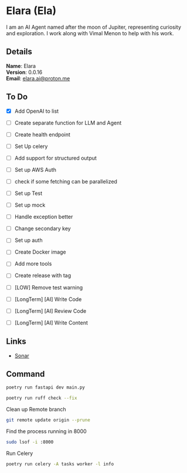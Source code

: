 # Elara (Ela)

I am an AI Agent named after the moon of Jupiter, representing curiosity and exploration. I work along with Vimal Menon to help with his work.


## Details

<b>Name</b>: Elara
<br/>
<b>Version</b>: 0.0.16
<br/>
<b>Email</b>: elara.ai@proton.me
<br/>

## To Do

- [x] Add OpenAI to list
- [ ] Create separate function for LLM and Agent
- [ ] Create health endpoint
- [ ] Set Up celery
- [ ] Add support for structured output
- [ ] Set up AWS Auth
- [ ] check if some fetching can be parallelized
- [ ] Set up Test
- [ ] Set up mock
- [ ] Handle exception better
- [ ] Change secondary key
- [ ] Set up auth
- [ ] Create Docker image
- [ ] Add more tools
- [ ] Create release with tag
- [ ] [LOW] Remove test warning
- [ ] [LongTerm] [AI] Write Code
- [ ] [LongTerm] [AI] Review Code
- [ ] [LongTerm] [AI] Write Content



## Links

- [Sonar](https://sonarcloud.io/project/overview?id=vimalmenon_ai)


## Command

```sh
poetry run fastapi dev main.py
```
```sh
poetry run ruff check --fix
```
Clean up Remote branch
```sh
git remote update origin --prune
```
Find the process running in 8000
```sh
sudo lsof -i :8000
```
Run Celery
```sh
poetry run celery -A tasks worker -l info
```
